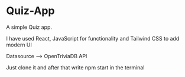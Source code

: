 # Quiz-App
A simple Quiz app.

I have used React, JavaScript for functionality and Tailwind CSS to add modern UI

Datasource --> OpenTriviaDB API

Just clone it and after that write npm start in the terminal
